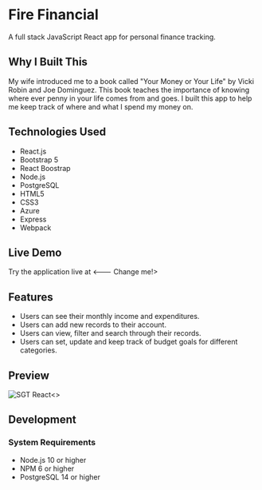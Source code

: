# Fire Financial

A full stack JavaScript React app for personal finance tracking.

## Why I Built This

My wife introduced me to a book called "Your Money or Your Life" by Vicki Robin and Joe Dominguez.
This book teaches the importance of knowing where ever penny in your life comes from and goes.
I built this app to help me keep track of where and what I spend my money on.

## Technologies Used

- React.js
- Bootstrap 5
- React Boostrap
- Node.js
- PostgreSQL
- HTML5
- CSS3
- Azure
- Express
- Webpack

## Live Demo

Try the application live at <--- Change me!>

## Features

- Users can see their monthly income and expenditures.
- Users can add new records to their account.
- Users can view, filter and search through their records.
- Users can set, update and keep track of budget goals for different categories.

## Preview

![SGT React](assets/sgt-react.gif)<>

## Development

### System Requirements

- Node.js 10 or higher
- NPM 6 or higher
- PostgreSQL 14 or higher
